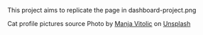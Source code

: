 This project aims to replicate the page in dashboard-project.png

Cat profile pictures source
Photo by <a href="https://unsplash.com/@madhatterzone?utm_content=creditCopyText&utm_medium=referral&utm_source=unsplash">Manja Vitolic</a> on <a href="https://unsplash.com/photos/black-and-white-cat-lying-on-brown-bamboo-chair-inside-room-gKXKBY-C-Dk?utm_content=creditCopyText&utm_medium=referral&utm_source=unsplash">Unsplash</a>
  
